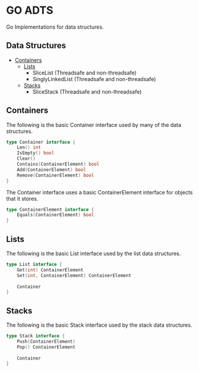 # GO ADTS
Go Implementations for data structures.

## Data Structures
- [Containers](#containers)
  - [Lists](#lists)
    - SliceList (Threadsafe and non-threadsafe)
	- SinglyLinkedList (Threadsafe and non-threadsafe)
  - [Stacks](#stacks)
    - SliceStack (Threadsafe and non-threadsafe)

## Containers
The following is the basic Container interface used by many of the data structures.
```go
type Container interface {
	Len() int
	IsEmpty() bool
	Clear()
	Contains(ContainerElement) bool
	Add(ContainerElement) bool
	Remove(ContainerElement) bool
}
```
The Container interface uses a basic ContainerElement interface for objects that it stores.
```go
type ContainerElement interface {
	Equals(ContainerElement) bool
}
```

## Lists
The following is the basic List interface used by the list data structures.
```go
type List interface {
	Get(int) ContainerElement
	Set(int, ContainerElement) ContainerElement
	
	Container
}
```

## Stacks
The following is the basic Stack interface used by the stack data structures.
```go
type Stack interface {
	Push(ContainerElement)
	Pop() ContainerElement
	
	Container
}
```
